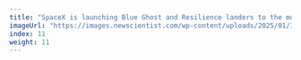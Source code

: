 ```yaml
---
title: "SpaceX is launching Blue Ghost and Resilience landers to the moon"
imageUrl: "https://images.newscientist.com/wp-content/uploads/2025/01/14141510/SEI_235933443.jpg?width=788"
index: 11
weight: 11
---
```

